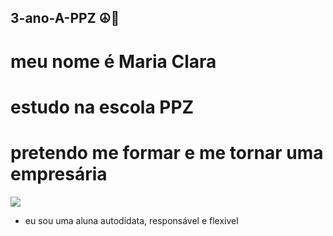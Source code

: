 ## 3-ano-A-PPZ ☮️🤍
# meu nome é Maria Clara
# estudo na escola PPZ
# pretendo me formar e me tornar uma empresária 
![](https://media1.tenor.com/m/_nNKSSypKrYAAAAC/peace-sign-peace.gif)
- eu sou uma aluna autodidata, responsável e flexivel
